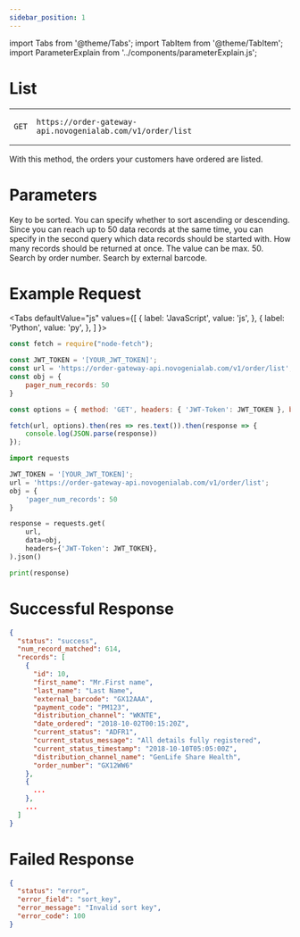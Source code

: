 ```yaml
---
sidebar_position: 1
---
```


import Tabs from '@theme/Tabs';
import TabItem from '@theme/TabItem';
import ParameterExplain from '../components/parameterExplain.js';

# List

<table>
<tr class="api">
<td class="api">

```text
GET
```

</td>
<td class="api">

```text
https://order-gateway-api.novogenialab.com/v1/order/list
```

</td>
</tr>
</table>

With this method, the orders your customers have ordered are listed.

# Parameters

<ParameterExplain parameter="sort_key" typ="string" defaultVal="id" possibleValues='["id"]'>
Key to be sorted.
</ParameterExplain>

<ParameterExplain parameter="sort_dir" typ="string" defaultVal="desc" possibleValues='["asc", "desc"]'>
You can specify whether to sort ascending or descending.
</ParameterExplain>

<ParameterExplain parameter="pager_start" typ="number" defaultVal="0">
Since you can reach up to 50 data records at the same time, you can specify in the second query which data records should be started with.
</ParameterExplain>

<ParameterExplain parameter="pager_num_records" typ="number" defaultVal="20">
How many records should be returned at once. The value can be max. 50.
</ParameterExplain>

<ParameterExplain parameter="order_number" typ="string" defaultVal="">
Search by order number.
</ParameterExplain>

<ParameterExplain parameter="external_barcode" typ="string" defaultVal="">
Search by external barcode.
</ParameterExplain>

# Example Request

<Tabs
defaultValue="js"
values={[
{ label: 'JavaScript', value: 'js', },
{ label: 'Python', value: 'py', },
]
}>
<TabItem value="js">

```jsx
const fetch = require("node-fetch");

const JWT_TOKEN = '[YOUR_JWT_TOKEN]';
const url = 'https://order-gateway-api.novogenialab.com/v1/order/list';
const obj = {
    pager_num_records: 50
}

const options = { method: 'GET', headers: { 'JWT-Token': JWT_TOKEN }, body: obj};

fetch(url, options).then(res => res.text()).then(response => {
    console.log(JSON.parse(response))
});
```

</TabItem>
<TabItem value="py">

```py
import requests

JWT_TOKEN = '[YOUR_JWT_TOKEN]';
url = 'https://order-gateway-api.novogenialab.com/v1/order/list';
obj = {
    'pager_num_records': 50
}

response = requests.get(
    url,
    data=obj,
    headers={'JWT-Token': JWT_TOKEN},
).json()

print(response)
```

</TabItem>
</Tabs>

# Successful Response

```json
{
  "status": "success",
  "num_record_matched": 614,
  "records": [
    {
      "id": 10,
      "first_name": "Mr.First name",
      "last_name": "Last Name",
      "external_barcode": "GX12AAA",
      "payment_code": "PM123",
      "distribution_channel": "WKNTE",
      "date_ordered": "2018-10-02T00:15:20Z",
      "current_status": "ADFR1",
      "current_status_message": "All details fully registered",
      "current_status_timestamp": "2018-10-10T05:05:00Z",
      "distribution_channel_name": "GenLife Share Health",
      "order_number": "GX12WW6"
    },
    {
      ...
    },
    ...
  ]
}
```

# Failed Response

```json
{
  "status": "error",
  "error_field": "sort_key",
  "error_message": "Invalid sort key",
  "error_code": 100
}
```